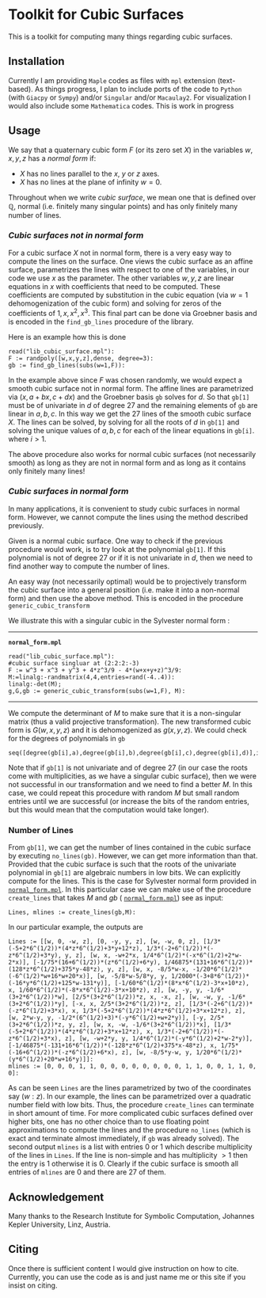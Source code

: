 # Toolkit for Cubic Surfaces

This is a toolkit for computing many things regarding cubic surfaces.

## Installation

Currently I am providing `Maple` codes as files with `mpl` extension (text-based). As things progress, I plan to include ports of the code to `Python` (with `Giacpy` or `Sympy`) and/or `Singular` and/or `Macaulay2`. For visualization I would also include some `Mathematica` codes. This is work in progress

## Usage

We say that a quaternary cubic form $F$ (or its zero set $X$) in the variables $w,x,y,z$ has a *normal form* if: 
 - $X$ has no lines parallel to the $x$, $y$ or $z$ axes.
 - $X$ has no lines at the plane of infinity $w=0$.

Throughout when we write *cubic surface*, we mean one that is defined over $\mathbb Q$, normal (i.e. finitely many singular points) and has only finitely many number of lines.

### *Cubic surfaces not in normal form*
For a cubic surface $X$ not in normal form, there is a very easy way to compute the lines on the surface. One views the cubic surface as an affine surface, parametrizes the lines with respect to one of the variables, in our code we use $x$ as the parameter. The other variables $w,y,z$ are linear equations in $x$ with coefficients that need to be computed. These coefficients are computed by substitution in the cubic equation (via $w=1$ dehomogenization of the cubic form) and solving for zeros of the coefficients of $1,x,x^2,x^3$. This final part can be done via Groebner basis and is encoded in the `find_gb_lines` procedure of the library.

Here is an example how this is done
  ```maple
  read("lib_cubic_surface.mpl"):
  F := randpoly([w,x,y,z],dense, degree=3):  
  gb := find_gb_lines(subs(w=1,F)):
  ```
In the example above since $F$ was chosen randomly, we would expect a smooth cubic surface not in normal form. The affine lines are parametrized via $(x,a+bx,c+dx)$ and the Groebner basis `gb` solves for $d$. So that `gb[1]` must be of univariate in $d$ of degree 27 and the remaining elements of `gb` are linear in $a,b,c$. In this way we get the 27 lines of the smooth cubic surface $X$. The lines can be solved, by solving for all the roots of $d$ in `gb[1]` and solving the unique values of $a,b,c$ for each of the linear equations in `gb[i]`. where $i>1$.

The above procedure also works for normal cubic surfaces (not necessarily smooth) as long as they are not in normal form and as long as it contains only finitely many lines!

### *Cubic surfaces in normal form*
In many applications, it is convenient to study cubic surfaces in normal form. However, we cannot compute the lines using the method described previously. 

Given is a normal cubic surface. One way to check if the previous procedure would work, is to try look at the polynomial `gb[1]`. If this polynomial is not of degree 27 or if it is not univariate in $d$, then we need to find another way to compute the number of lines. 

An easy way (not necessarily optimal) would be to projectively transform the cubic surface into a general position (i.e. make it into a non-normal form) and then use the above method. This is encoded in the procedure `generic_cubic_transform`

We illustrate this with a singular cubic in the Sylvester normal form :

---
**`normal_form.mpl`**
<!-- normal-form -->
  ```
  read("lib_cubic_surface.mpl"):
  #cubic surface singluar at (2:2:2:-3)
  F := w^3 + x^3 + y^3 + 4*z^3/9 - 4*(w+x+y+z)^3/9:
  M:=linalg:-randmatrix(4,4,entries=rand(-4..4)):
  linalg:-det(M);
  g,G,gb := generic_cubic_transform(subs(w=1,F), M):

  ```
---
We compute the determinant of $M$ to make sure that it is a non-singular matrix (thus a valid projective transformation). The new transformed cubic form is $G(w,x,y,z)$ and it is dehomogenized as $g(x,y,z)$. We could check for the degrees of polynomials in `gb`
  ```
  seq([degree(gb[i],a),degree(gb[i],b),degree(gb[i],c),degree(gb[i],d)],i=1..nops(gb)); 
  ```
Note that if `gb[1]` is not univariate and of degree 27 (in our case the roots come with multiplicities, as we have a singular cubic surface), then we were not successful in our transformation and we need to find a better $M$. In this case,  we could repeat this procedure with random $M$ but small random entries until we are successful (or increase the bits of the random entries, but this would mean that the computation would take longer).

### Number of Lines

From `gb[1]`, we can get the number of lines contained in the cubic surface by executing `no_lines(gb)`. However, we can get more information than that. Provided that the cubic surface is such that the roots of the univariate polynomial in `gb[1]` are algebraic numbers in low bits. We can explicitly compute for the lines. This is the case for Sylvester normal form provided in [`normal_form.mpl`](#normal_form). In this particular case we can make use of the procedure `create_lines` that takes $M$ and $gb$ ( [`normal_form.mpl`](#normal_form)) see as input:

  ```
  Lines, mlines := create_lines(gb,M):
  ```
In our particular example, the outputs are 
  ```
  Lines := [[w, 0, -w, z], [0, -y, y, z], [w, -w, 0, z], [1/3*(-5+2*6^(1/2))*(4*z*6^(1/2)+3*y+12*z), 1/3*(-2+6^(1/2))*(-z*6^(1/2)+3*y), y, z], [w, x, -w+2*x, 1/4*6^(1/2)*(-x*6^(1/2)+2*w-2*x)], [-1/75*(16+6^(1/2))*(z*6^(1/2)+6*y), 1/46875*(131+16*6^(1/2))*(128*z*6^(1/2)+375*y-48*z), y, z], [w, x, -8/5*w-x, -1/20*6^(1/2)*(-6^(1/2)*w+16*w+20*x)], [w, -5/8*w-5/8*y, y, 1/2000*(-3+8*6^(1/2))*(-16*y*6^(1/2)+125*w-131*y)], [-1/60*6^(1/2)*(8*x*6^(1/2)-3*x+10*z), x, 1/60*6^(1/2)*(-8*x*6^(1/2)-3*x+10*z), z], [w, -y, y, -1/6*(3+2*6^(1/2))*w], [2/5*(3+2*6^(1/2))*z, x, -x, z], [w, -w, y, -1/6*(3+2*6^(1/2))*y], [-x, x, 2/5*(3+2*6^(1/2))*z, z], [1/3*(-2+6^(1/2))*(-z*6^(1/2)+3*x), x, 1/3*(-5+2*6^(1/2))*(4*z*6^(1/2)+3*x+12*z), z], [w, 2*w-y, y, -1/2*(6^(1/2)+3)*(-y*6^(1/2)+w+2*y)], [-y, 2/5*(3+2*6^(1/2))*z, y, z], [w, x, -w, -1/6*(3+2*6^(1/2))*x], [1/3*(-5+2*6^(1/2))*(4*z*6^(1/2)+3*x+12*z), x, 1/3*(-2+6^(1/2))*(-z*6^(1/2)+3*x), z], [w, -w+2*y, y, 1/4*6^(1/2)*(-y*6^(1/2)+2*w-2*y)], [-1/46875*(-131+16*6^(1/2))*(-128*z*6^(1/2)+375*x-48*z), x, 1/75*(-16+6^(1/2))*(-z*6^(1/2)+6*x), z], [w, -8/5*y-w, y, 1/20*6^(1/2)*(y*6^(1/2)+20*w+16*y)]]:
  mlines := [0, 0, 0, 1, 1, 0, 0, 0, 0, 0, 0, 0, 0, 1, 1, 0, 0, 1, 1, 0, 0]:
  ```
As can be seen `Lines` are the lines parametrized by two of the coordinates say $(w:z)$. In our example, the lines can be parametrized over a quadratic number field with low bits. Thus, the procedure `create_lines` can terminate in short amount of time. For more complicated cubic surfaces defined over higher bits, one has no other choice than to use floating point approximations to compute the lines and the procedure `no_lines` (which is exact and terminate almost immediately, if `gb` was already solved). The second output `mlines` is a list with entries 0 or 1 which describe multiplicity of the lines in `Lines`. If the line is non-simple and has multiplicity $>1$ then the entry is 1 otherwise it is 0. Clearly if the cubic surface is smooth all entries of `mlines` are 0 and there are 27 of them.


## Acknowledgement

Many thanks to the Research Institute for Symbolic Computation, Johannes Kepler University, Linz, Austria.

## Citing

Once there is sufficient content I would give instruction on how to cite. Currently, you can use the code as is and just name me or this site if you insist on citing.

